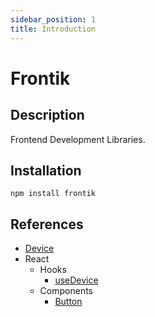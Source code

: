 ```yaml
---
sidebar_position: 1
title: Introduction
---
```


# Frontik

## Description

Frontend Development Libraries.

## Installation

```
npm install frontik
```

## References

- [Device](/docs/Device)
- React
    - Hooks
        - [useDevice](/docs/React/Hooks/useDevice)
    - Components
        - [Button](/docs/React/Components/Button)

